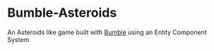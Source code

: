 # Bumble-Asteroids

An Asteroids like game built with [Bumble](https://github.com/jbluepolarbear/Bumble) using an Entity Component System
